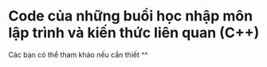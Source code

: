 # Code của những buổi học nhập môn lập trình và kiến thức liên quan (C++)
Các bạn có thể tham khảo nếu cần thiết ^^
